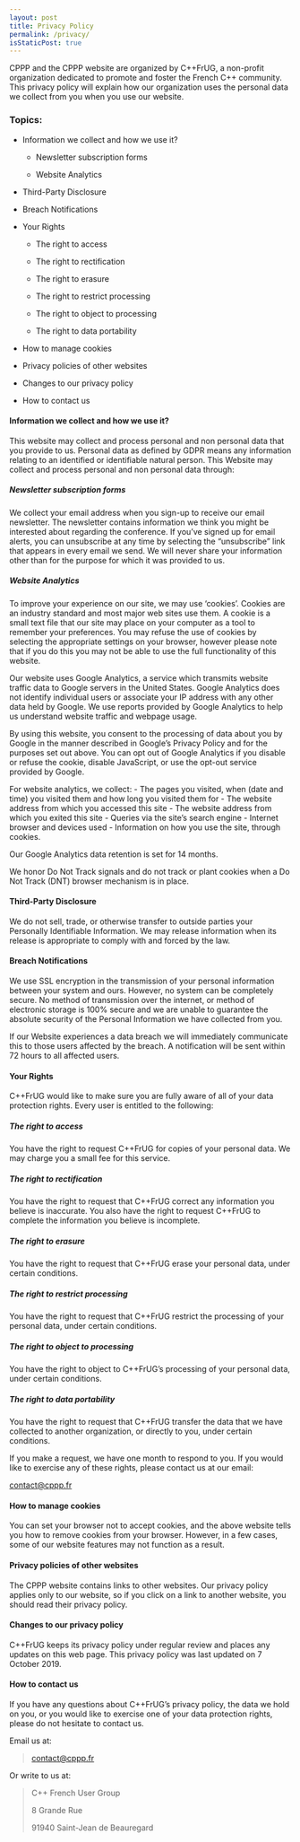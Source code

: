 ```yaml
---
layout: post
title: Privacy Policy
permalink: /privacy/
isStaticPost: true
---
```


CPPP and the CPPP website are organized by C++FrUG, a non-profit organization dedicated to promote and foster the French C++ community. This privacy policy will explain how our organization uses the personal data we collect from you when you use our website.

### Topics:

* Information we collect and how we use it?

  * Newsletter subscription forms

  * Website Analytics

* Third-Party Disclosure

* Breach Notifications

* Your Rights

  * The right to access

  * The right to rectification

  * The right to erasure

  * The right to restrict processing

  * The right to object to processing

  * The right to data portability

* How to manage cookies

* Privacy policies of other websites

* Changes to our privacy policy

* How to contact us


#### Information we collect and how we use it?

This website may collect and process personal and non personal data that you provide to us. Personal data as defined by GDPR means any information relating to an identified or identifiable natural person. This Website may collect and process personal and non personal data through:

##### Newsletter subscription forms

We collect your email address when you sign-up to receive our email newsletter. The newsletter contains information we think you might be interested about regarding the conference. If you’ve signed up for email alerts, you can unsubscribe at any time by selecting the “unsubscribe” link that appears in every email we send. We will never share your information other than for the purpose for which it was provided to us.

##### Website Analytics

To improve your experience on our site, we may use ‘cookies’. Cookies are an industry standard and most major web sites use them. A cookie is a small text file that our site may place on your computer as a tool to remember your preferences. You may refuse the use of cookies by selecting the appropriate settings on your browser, however please note that if you do this you may not be able to use the full functionality of this website.

Our website uses Google Analytics, a service which transmits website traffic data to Google servers in the United States. Google Analytics does not identify individual users or associate your IP address with any other data held by Google. We use reports provided by Google Analytics to help us understand website traffic and webpage usage.

By using this website, you consent to the processing of data about you by Google in the manner described in Google’s Privacy Policy and for the purposes set out above. You can opt out of Google Analytics if you disable or refuse the cookie, disable JavaScript, or use the opt-out service provided by Google.

For website analytics, we collect: - The pages you visited, when (date and time) you visited them and how long you visited them for - The website address from which you accessed this site - The website address from which you exited this site - Queries via the site’s search engine - Internet browser and devices used - Information on how you use the site, through cookies.

Our Google Analytics data retention is set for 14 months.

We honor Do Not Track signals and do not track or plant cookies when a Do Not Track (DNT) browser mechanism is in place.

#### Third-Party Disclosure

We do not sell, trade, or otherwise transfer to outside parties your Personally Identifiable Information. We may release information when its release is appropriate to comply with and forced by the law.

#### Breach Notifications

We use SSL encryption in the transmission of your personal information between your system and ours. However, no system can be completely secure. No method of transmission over the internet, or method of electronic storage is 100% secure and we are unable to guarantee the absolute security of the Personal Information we have collected from you.

If our Website experiences a data breach we will immediately communicate this to those users affected by the breach. A notification will be sent within 72 hours to all affected users.

#### Your Rights

C++FrUG would like to make sure you are fully aware of all of your data protection rights. Every user is entitled to the following:

##### The right to access

You have the right to request C++FrUG for copies of your personal data. We may charge you a small fee for this service.

##### The right to rectification

You have the right to request that C++FrUG correct any information you believe is inaccurate. You also have the right to request C++FrUG to complete the information you believe is incomplete.

##### The right to erasure

You have the right to request that C++FrUG erase your personal data, under certain conditions.

##### The right to restrict processing

You have the right to request that C++FrUG restrict the processing of your personal data, under certain conditions.

##### The right to object to processing

You have the right to object to C++FrUG’s processing of your personal data, under certain conditions.

##### The right to data portability

You have the right to request that C++FrUG transfer the data that we have collected to another organization, or directly to you, under certain conditions.

If you make a request, we have one month to respond to you. If you would like to exercise any of these rights, please contact us at our email:

contact@cppp.fr

#### How to manage cookies

You can set your browser not to accept cookies, and the above website tells you how to remove cookies from your browser. However, in a few cases, some of our website features may not function as a result.

#### Privacy policies of other websites

The CPPP website contains links to other websites. Our privacy policy applies only to our website, so if you click on a link to another website, you should read their privacy policy.

#### Changes to our privacy policy

C++FrUG keeps its privacy policy under regular review and places any updates on this web page. This privacy policy was last updated on 7 October 2019.

#### How to contact us

If you have any questions about C++FrUG’s privacy policy, the data we hold on you, or you would like to exercise one of your data protection rights, please do not hesitate to contact us.

Email us at:

> contact@cppp.fr

Or write to us at:

> C++ French User Group
>
> 8 Grande Rue
>
> 91940 Saint-Jean de Beauregard

